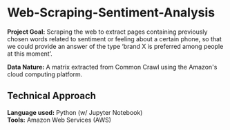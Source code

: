 # Web-Scraping-Sentiment-Analysis

**Project Goal:** Scraping the web to extract pages containing previously chosen words related to sentiment or feeling about a certain phone, so that we could provide an answer of the type ‘brand X is preferred among people at this moment’.

**Data Nature:** A matrix extracted from Common Crawl using the Amazon's cloud computing platform.

## Technical Approach

**Language used:** Python (w/ Jupyter Notebook)  
**Tools:** Amazon Web Services (AWS)

